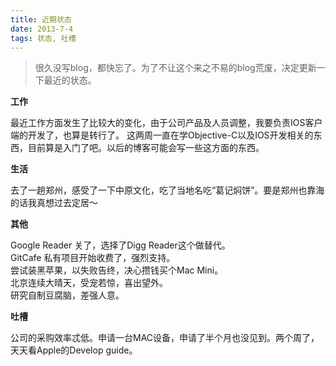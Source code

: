 ```yaml
---
title: 近期状态
date: 2013-7-4
tags: 状态, 吐槽
---
```


> 很久没写blog，都快忘了。为了不让这个来之不易的blog荒废，决定更新一下最近的状态。

**工作**

最近工作方面发生了比较大的变化，由于公司产品及人员调整，我要负责IOS客户端的开发了，也算是转行了。
这两周一直在学Objective-C以及IOS开发相关的东西，目前算是入门了吧。以后的博客可能会写一些这方面的东西。

**生活**

去了一趟郑州，感受了一下中原文化，吃了当地名吃“葛记焖饼”。要是郑州也靠海的话我真想过去定居～

**其他**

Google Reader 关了，选择了Digg Reader这个做替代。  
GitCafe 私有项目开始收费了，强烈支持。  
尝试装黑苹果，以失败告终，决心攒钱买个Mac Mini。  
北京连续大晴天，受宠若惊，喜出望外。  
研究自制豆腐脑，差强人意。  

**吐槽**

公司的采购效率忒低。申请一台MAC设备，申请了半个月也没见到。两个周了，天天看Apple的Develop guide。
